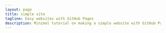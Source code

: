 ```yaml
---
layout: page
title: simple site
tagline: Easy websites with GitHub Pages
description: Minimal tutorial on making a simple website with GitHub Pages
---
```

